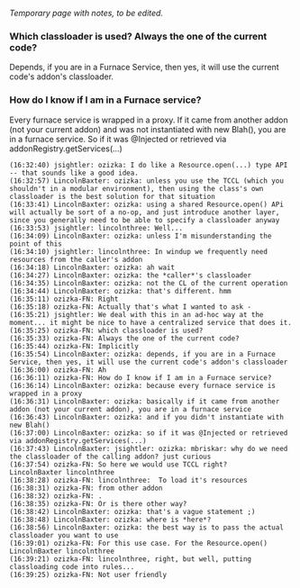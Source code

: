 _Temporary page with notes, to be edited._

### Which classloader is used? Always the one of the current code?
Depends, if you are in a Furnace Service, then yes, it will use the current code's addon's classloader.

### How do I know if I am in a Furnace service?
Every furnace service is wrapped in a proxy.
If it came from another addon (not your current addon) and was not instantiated with new Blah(), you are in a furnace service. So if it was @Injected or retrieved via addonRegistry.getServices(...)


```
(16:32:40) jsightler: ozizka: I do like a Resource.open(...) type API -- that sounds like a good idea.
(16:32:57) LincolnBaxter: ozizka: unless you use the TCCL (which you shouldn't in a modular environment), then using the class's own classloader is the best solution for that situation
(16:33:41) LincolnBaxter: ozizka: using a shared Resource.open() APi will actually be sort of a no-op, and just introduce another layer, since you generally need to be able to specify a classloader anyway
(16:33:53) jsightler: lincolnthree: Well...
(16:34:09) LincolnBaxter: ozizka: unless I'm misunderstanding the point of this
(16:34:10) jsightler: lincolnthree: In windup we frequently need resources from the caller's addon
(16:34:18) LincolnBaxter: ozizka: ah wait
(16:34:27) LincolnBaxter: ozizka: the *caller*'s classloader
(16:34:35) LincolnBaxter: ozizka: not the CL of the current operation
(16:34:44) LincolnBaxter: ozizka: that's different. hmm
(16:35:11) ozizka-FN: Right
(16:35:18) ozizka-FN: Actually that's what I wanted to ask -
(16:35:21) jsightler: We deal with this in an ad-hoc way at the moment... it might be nice to have a centralized service that does it.
(16:35:25) ozizka-FN: which classloader is used?
(16:35:33) ozizka-FN: Always the one of the current code?
(16:35:44) ozizka-FN: Implicitly
(16:35:54) LincolnBaxter: ozizka: depends, if you are in a Furnace Service, then yes, it will use the current code's addon's classloader
(16:36:00) ozizka-FN: Ah
(16:36:11) ozizka-FN: How do I know if I am in a Furnace service?
(16:36:14) LincolnBaxter: ozizka: because every furnace service is wrapped in a proxy
(16:36:31) LincolnBaxter: ozizka: basically if it came from another addon (not your current addon), you are in a furnace service
(16:36:43) LincolnBaxter: ozizka: and if you didn't instantiate with new Blah()
(16:37:00) LincolnBaxter: ozizka: so if it was @Injected or retrieved via addonRegistry.getServices(...)
(16:37:43) LincolnBaxter: jsightler: ozizka: mbriskar: why do we need the classloader of the calling addon? just curious
(16:37:54) ozizka-FN: So here we would use TCCL right?
LincolnBaxter lincolnthree 
(16:38:28) ozizka-FN: lincolnthree:  To load it's resources
(16:38:31) ozizka-FN: from other addon
(16:38:32) ozizka-FN: .
(16:38:35) ozizka-FN: Or is there other way?
(16:38:42) LincolnBaxter: ozizka: that's a vague statement ;)
(16:38:48) LincolnBaxter: ozizka: where is *here*?
(16:38:56) LincolnBaxter: ozizka: the best way is to pass the actual classloader you want to use
(16:39:01) ozizka-FN: For this use case. For the Resource.open()
LincolnBaxter lincolnthree 
(16:39:21) ozizka-FN: lincolnthree, right, but well, putting classloading code into rules...
(16:39:25) ozizka-FN: Not user friendly
```